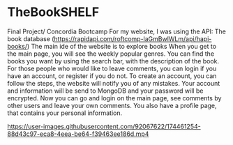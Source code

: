 # TheBookSHELF
Final Project/ Concordia Bootcamp 
For my website, I was using the API: The book database (https://rapidapi.com/roftcomp-laGmBwlWLm/api/hapi-books/)
The main ide of the website is to explore books
When you get to the main page, you will see the weekly popular genres.
You can find the books you want by using the search bar, with the description of the book.
For those people who would like to leave comments, you can login if you have an account, or register if you do not.
To create an account, you can follow the steps, the website will notify you of any mistakes.
Your account and information will be send to MongoDB and your password will be encrypted.
Now you can go and login on the main page, see comments by other users and leave your own comments.
You also have a profile page, that contains your personal information.


https://user-images.githubusercontent.com/92067622/174461254-88d43c97-eca8-4eea-be64-f39463ee186d.mp4

